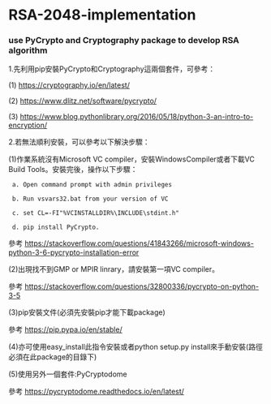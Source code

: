 # RSA-2048-implementation
### use PyCrypto and Cryptography package to develop RSA algorithm

1.先利用pip安裝PyCrypto和Cryptography這兩個套件，可參考：

  (1) https://cryptography.io/en/latest/ 

  (2) https://www.dlitz.net/software/pycrypto/
  
  (3) https://www.blog.pythonlibrary.org/2016/05/18/python-3-an-intro-to-encryption/

2.若無法順利安裝，可以參考以下解決步驟：

  (1)作業系統沒有Microsoft VC compiler，安裝WindowsCompiler或者下載VC Build Tools。安裝完後，操作以下步驟：

     a. Open command prompt with admin privileges

     b. Run vsvars32.bat from your version of VC

     c. set CL=-FI"%VCINSTALLDIR%\INCLUDE\stdint.h"

     d. pip install PyCrypto.
     
   參考 https://stackoverflow.com/questions/41843266/microsoft-windows-python-3-6-pycrypto-installation-error 

  (2)出現找不到GMP or MPIR linrary，請安裝第一項VC compiler。

   參考 https://stackoverflow.com/questions/32800336/pycrypto-on-python-3-5

  (3)pip安裝文件(必須先安裝pip才能下載package)

   參考 https://pip.pypa.io/en/stable/

  (4)亦可使用easy_install此指令安裝或者python setup.py install來手動安裝(路徑必須在此package的目錄下)

  (5)使用另外一個套件:PyCryptodome

   參考 https://pycryptodome.readthedocs.io/en/latest/

